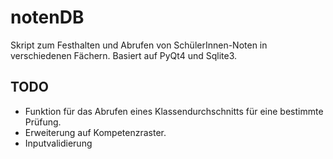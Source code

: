 # notenDB

Skript zum Festhalten und Abrufen von SchülerInnen-Noten in verschiedenen Fächern. Basiert auf PyQt4 und Sqlite3.

## TODO

- Funktion für das Abrufen eines Klassendurchschnitts für eine bestimmte Prüfung.
- Erweiterung auf Kompetenzraster.
- Inputvalidierung
